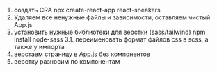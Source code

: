 1. создать CRA
   npx create-react-app react-sneakers
2. Удаляем все ненужные файлы и зависимости, оставляем чистый App.js
3. установить нужные библиотеки для верстки (sass/tailwind)
   npm install node-sass
   3.1. переименовать формат файлов css в scss, а также у импорта
4. верстаем страницу в App.js без компонентов
5. верстку разносим по компонентам
